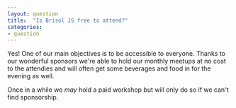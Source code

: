 ```yaml
---
layout: question
title:  "Is Brisol JS free to attend?"
categories:
- question
---
```

Yes! One of our main objectives is to be accessible to everyone. Thanks to our wonderful sponsors we're
able to hold our monthly meetups at no cost to the attendies and will often get some beverages and food
in for the evening as well.

Once in a while we *may* hold a paid workshop but will only do so if we can't find sponsorship.
